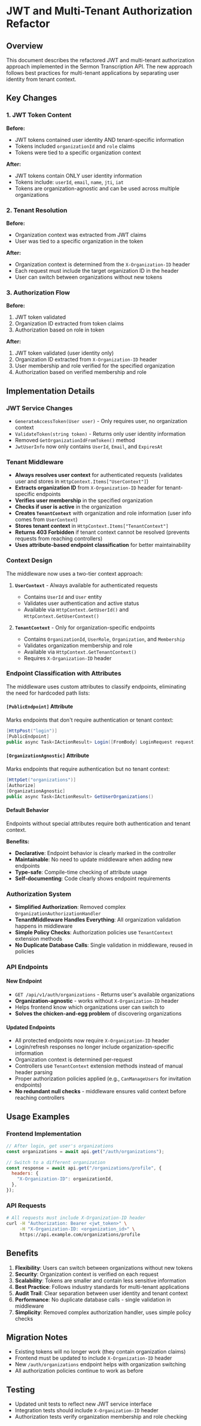 # JWT and Multi-Tenant Authorization Refactor

## Overview

This document describes the refactored JWT and multi-tenant authorization approach implemented in the Sermon Transcription API. The new approach follows best practices for multi-tenant applications by separating user identity from tenant context.

## Key Changes

### 1. JWT Token Content

**Before:**

- JWT tokens contained user identity AND tenant-specific information
- Tokens included `organizationId` and `role` claims
- Tokens were tied to a specific organization context

**After:**

- JWT tokens contain ONLY user identity information
- Tokens include: `userId`, `email`, `name`, `jti`, `iat`
- Tokens are organization-agnostic and can be used across multiple organizations

### 2. Tenant Resolution

**Before:**

- Organization context was extracted from JWT claims
- User was tied to a specific organization in the token

**After:**

- Organization context is determined from the `X-Organization-ID` header
- Each request must include the target organization ID in the header
- User can switch between organizations without new tokens

### 3. Authorization Flow

**Before:**

1. JWT token validated
2. Organization ID extracted from token claims
3. Authorization based on role in token

**After:**

1. JWT token validated (user identity only)
2. Organization ID extracted from `X-Organization-ID` header
3. User membership and role verified for the specified organization
4. Authorization based on verified membership and role

## Implementation Details

### JWT Service Changes

- `GenerateAccessToken(User user)` - Only requires user, no organization context
- `ValidateToken(string token)` - Returns only user identity information
- Removed `GetOrganizationIdFromToken()` method
- `JwtUserInfo` now only contains `UserId`, `Email`, and `ExpiresAt`

### Tenant Middleware

- **Always resolves user context** for authenticated requests (validates user and stores in `HttpContext.Items["UserContext"]`)
- **Extracts organization ID** from `X-Organization-ID` header for tenant-specific endpoints
- **Verifies user membership** in the specified organization
- **Checks if user is active** in the organization
- **Creates `TenantContext`** with organization and role information (user info comes from `UserContext`)
- **Stores tenant context** in `HttpContext.Items["TenantContext"]`
- **Returns 403 Forbidden** if tenant context cannot be resolved (prevents requests from reaching controllers)
- **Uses attribute-based endpoint classification** for better maintainability

### Context Design

The middleware now uses a two-tier context approach:

1. **`UserContext`** - Always available for authenticated requests

   - Contains `UserId` and `User` entity
   - Validates user authentication and active status
   - Available via `HttpContext.GetUserId()` and `HttpContext.GetUserContext()`

2. **`TenantContext`** - Only for organization-specific endpoints
   - Contains `OrganizationId`, `UserRole`, `Organization`, and `Membership`
   - Validates organization membership and role
   - Available via `HttpContext.GetTenantContext()`
   - Requires `X-Organization-ID` header

### Endpoint Classification with Attributes

The middleware uses custom attributes to classify endpoints, eliminating the need for hardcoded path lists:

#### `[PublicEndpoint]` Attribute

Marks endpoints that don't require authentication or tenant context:

```csharp
[HttpPost("login")]
[PublicEndpoint]
public async Task<IActionResult> Login([FromBody] LoginRequest request)
```

#### `[OrganizationAgnostic]` Attribute

Marks endpoints that require authentication but no tenant context:

```csharp
[HttpGet("organizations")]
[Authorize]
[OrganizationAgnostic]
public async Task<IActionResult> GetUserOrganizations()
```

#### Default Behavior

Endpoints without special attributes require both authentication and tenant context.

**Benefits:**

- **Declarative**: Endpoint behavior is clearly marked in the controller
- **Maintainable**: No need to update middleware when adding new endpoints
- **Type-safe**: Compile-time checking of attribute usage
- **Self-documenting**: Code clearly shows endpoint requirements

### Authorization System

- **Simplified Authorization**: Removed complex `OrganizationAuthorizationHandler`
- **TenantMiddleware Handles Everything**: All organization validation happens in middleware
- **Simple Policy Checks**: Authorization policies use `TenantContext` extension methods
- **No Duplicate Database Calls**: Single validation in middleware, reused in policies

### API Endpoints

#### New Endpoint

- `GET /api/v1/auth/organizations` - Returns user's available organizations
- **Organization-agnostic** - works without `X-Organization-ID` header
- Helps frontend know which organizations user can switch to
- **Solves the chicken-and-egg problem** of discovering organizations

#### Updated Endpoints

- All protected endpoints now require `X-Organization-ID` header
- Login/refresh responses no longer include organization-specific information
- Organization context is determined per-request
- Controllers use `TenantContext` extension methods instead of manual header parsing
- Proper authorization policies applied (e.g., `CanManageUsers` for invitation endpoints)
- **No redundant null checks** - middleware ensures valid context before reaching controllers

## Usage Examples

### Frontend Implementation

```javascript
// After login, get user's organizations
const organizations = await api.get("/auth/organizations");

// Switch to a different organization
const response = await api.get("/organizations/profile", {
  headers: {
    "X-Organization-ID": organizationId,
  },
});
```

### API Requests

```bash
# All requests must include X-Organization-ID header
curl -H "Authorization: Bearer <jwt_token>" \
     -H "X-Organization-ID: <organization_id>" \
     https://api.example.com/organizations/profile
```

## Benefits

1. **Flexibility**: Users can switch between organizations without new tokens
2. **Security**: Organization context is verified on each request
3. **Scalability**: Tokens are smaller and contain less sensitive information
4. **Best Practice**: Follows industry standards for multi-tenant applications
5. **Audit Trail**: Clear separation between user identity and tenant context
6. **Performance**: No duplicate database calls - single validation in middleware
7. **Simplicity**: Removed complex authorization handler, uses simple policy checks

## Migration Notes

- Existing tokens will no longer work (they contain organization claims)
- Frontend must be updated to include `X-Organization-ID` header
- New `/auth/organizations` endpoint helps with organization switching
- All authorization policies continue to work as before

## Testing

- Updated unit tests to reflect new JWT service interface
- Integration tests should include `X-Organization-ID` header
- Authorization tests verify organization membership and role checking
